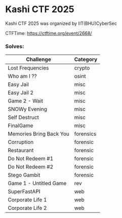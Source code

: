 # Kashi CTF 2025

Kashi CTF 2025 was organized by IIT(BHU)CyberSec 

CTFTime: https://ctftime.org/event/2668/

### Solves:
| Challenge               | Category  |
| ----------------------- | --------- |
| Lost Frequencies        | crypto    |
| Who am I ??             | osint     |
| Easy Jail               | misc      |
| Easy Jail 2             | misc      |
| Game 2 - Wait           | misc      |
| SNOWy Evening           | misc      |
| Self Destruct           | misc      |
| FinalGame               | misc      |
| Memories Bring Back You | forensics |
| Corruption              | forensic  |
| Restaurant              | forensic  |
| Do Not Redeem #1        | forensic  |
| Do Not Redeem #2        | forensic  |
| Stego Gambit            | forensic  |
| Game 1 - Untitled Game  | rev       |
| SuperFastAPI            | web       |
| Corporate Life 1        | web       |
| Corporate Life 2        | web       |